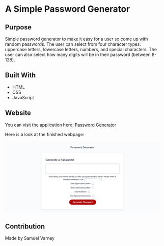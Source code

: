 # A Simple Password Generator

## Purpose
Simple password generator to make it easy for a user so come up with random passwords. The user can select from four 
character types: uppercase letters, lowercase letters, numbers, and special characters. The user can also select how many 
digits will be in their password (between 8-128).

## Built With
* HTML
* CSS
* JavaScript

## Website
You can visit the application here: [Password Generator](https://samvrny.github.io/a-simple-password-generator/)

Here is a look at the finished webpage:

![](./assets/images/generator1.png)

## Contribution
Made by Samuel Varney
